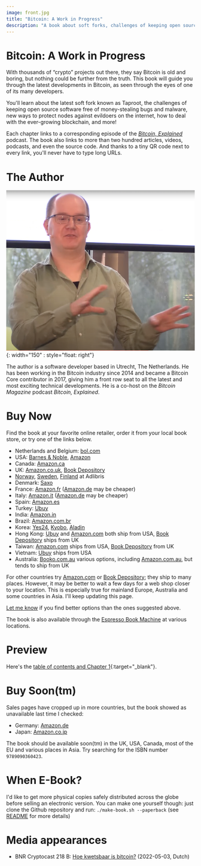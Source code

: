 ```yaml
---
image: front.jpg
title: "Bitcoin: A Work in Progress"
description: "A book about soft forks, challenges of keeping open source software free of money-stealing bugs, new ways to protect Bitcoin nodes against evildoers, and more!"
---
```


# Bitcoin: A Work in Progress

<!-- This text is also used on the back cover -->

With thousands of “crypto” projects out there, they say Bitcoin is old and boring, but nothing could be further from the truth. This book will guide you through the latest developments in Bitcoin, as seen through the eyes of one of its many developers.

You'll learn about the latest soft fork known as Taproot, the challenges of keeping open source software free of money-stealing bugs and malware, new ways to protect nodes against evildoers on the internet, how to deal with the ever-growing blockchain, and more!

Each chapter links to a corresponding episode of the [_Bitcoin, Explained_](https://podcastindex.org/podcast/3307835) podcast. The book also links to more than two hundred articles, videos, podcasts, and even the source code. And thanks to a tiny QR code next to every link, you'll never have to type long URLs.

# The Author

<!-- This text is also used on the back cover -->

![Sjors Provoost](sjors.png){: width="150" : style="float: right"}

The author is a software developer based in Utrecht, The Netherlands. He has been working in the Bitcoin industry since 2014 and became a Bitcoin Core contributor in 2017, giving him a front row seat to all the latest and most exciting technical developments. He is a co-host on the _Bitcoin Magazine_ podcast _Bitcoin, Explained_.

# Buy Now

Find the book at your favorite online retailer, order it from your local book store, or try one of the links below.

* Netherlands and Belgium: [bol.com](https://www.bol.com/nl/nl/p/bitcoin-a-work-in-progress/9300000097695614/)
* USA: [Barnes & Noble](https://www.barnesandnoble.com/w/bitcoin-sjors-provoost/1141408481), [Amazon](https://www.amazon.com/dp/9090360425)
* Canada: [Amazon.ca](https://www.amazon.ca/Bitcoin-Technical-innovations-Sjors-Provoost/dp/9090360425)
* UK: [Amazon.co.uk](https://www.amazon.co.uk/Bitcoin-Technical-innovations-Sjors-Provoost/dp/9090360425/), [Book Depository](https://www.bookdepository.com/Bitcoin-Sjors-Provoost/9789090360423)
* [Norway](https://www.adlibris.com/no/bok/bitcoin-technical-innovations-from-the-trenches-9789090360423), [Sweden](https://www.adlibris.com/se/bok/bitcoin-technical-innovations-from-the-trenches-9789090360423), [Finland](https://www.adlibris.com/fi/kirja/bitcoin-technical-innovations-from-the-trenches-9789090360423) at Adlibris
* Denmark: [Saxo](https://www.saxo.com/dk/bitcoin-technical-innovations-from-the-trenches_bog_9789090360423)
* France: [Amazon.fr](https://www.amazon.fr/Bitcoin-Technical-innovations-Sjors-Provoost/dp/9090360425) ([Amazon.de](https://www.amazon.de/-/de/dp/9090360425) may be cheaper)
* Italy: [Amazon.it](https://www.amazon.it/Bitcoin-Progress-Technical-innovations-trenches/dp/9090360425/)  ([Amazon.de](https://www.amazon.de/-/de/dp/9090360425) may be cheaper)
* Spain: [Amazon.es](https://www.amazon.es/Bitcoin-Technical-innovations-Sjors-Provoost/dp/9090360425)
* Turkey: [Ubuy](https://www.ubuy.com.tr/en/product/4XF8KHKA8-bitcoin-technical-innovations-from-the-trenches)
* India: [Amazon.in](https://www.amazon.in/dp/9090360425)
* Brazil: [Amazon.com.br](https://www.amazon.com.br/s?k=9789090360423)
* Korea: [Yes24](http://www.yes24.com/product/goods/109180444), [Kyobo](https://www.kyobobook.co.kr/product/detailViewEng.laf?ejkGb=BNT&mallGb=ENG&barcode=9789090360423), [Aladin](https://www.aladin.co.kr/shop/wproduct.aspx?ItemId=294118397)
* Hong Kong: [Ubuy](https://www.ubuy.hk/en/product/4XF8KHKA8-bitcoin-technical-innovations-from-the-trenches) and [Amazon.com](https://www.amazon.com/dp/9090360425) both ship from USA, [Book Depository](https://www.bookdepository.com/Bitcoin-Sjors-Provoost/9789090360423) ships from UK
* Taiwan: [Amazon.com](https://www.amazon.com/dp/9090360425) ships from USA, [Book Depository](https://www.bookdepository.com/Bitcoin-Sjors-Provoost/9789090360423) from UK
* Vietnam: [Ubuy](https://www.ubuy.vn/en/product/4XF8KHKA8-bitcoin-technical-innovations-from-the-trenches)  ships from USA
* Australia: [Booko.com.au](https://booko.com.au/9789090360423) various options, including [Amazon.com.au](https://www.amazon.com.au/dp/9090360425), but tends to ship from UK

For other countries try [Amazon.com](https://www.amazon.com/dp/9090360425) or [Book Depository](https://www.bookdepository.com/Bitcoin-Sjors-Provoost/9789090360423); they ship to many places. However, it may be better to wait a few days for a web shop closer to your location. This is especially true for mainland Europe, Australia and some countries in Asia. I'll keep updating this page.

[Let me know](mailto:sjors@sprovoost.nl) if you find better options than the ones suggested above.

The book is also available through the [Espresso Book Machine](https://net.ondemandbooks.com/odb/lsi/9789090360423) at various locations.

# Preview

Here's the [table of contents and Chapter 1](preview.pdf){:target="_blank"}.

# Buy Soon(tm)

Sales pages have cropped up in more countries, but the book showed as unavailable last time I checked:

* Germany: [Amazon.de](https://www.amazon.de/-/de/dp/9090360425)
* Japan: [Amazon.co.jp](https://www.amazon.co.jp/Bitcoin-Technical-innovations-Sjors-Provoost/dp/9090360425)

The book should be available soon(tm) in the UK, USA, Canada, most of the EU and various places in Asia. Try searching for the ISBN number `9789090360423`.

# When E-Book?

I'd like to get more physical copies safely distributed across the globe before selling an electronic version. You can make one yourself though: just clone the Github repository and run: `./make-book.sh --paperback` (see [README](https://github.com/sjors/nado-book#readme) for more details)

# Media appearances

* BNR Cryptocast 218 B: [Hoe kwetsbaar is bitcoin?](https://www.bnr.nl/podcast/cryptocast/10474959/218-b-hoe-kwetsbaar-is-bitcoin) (2022-05-03, Dutch)
